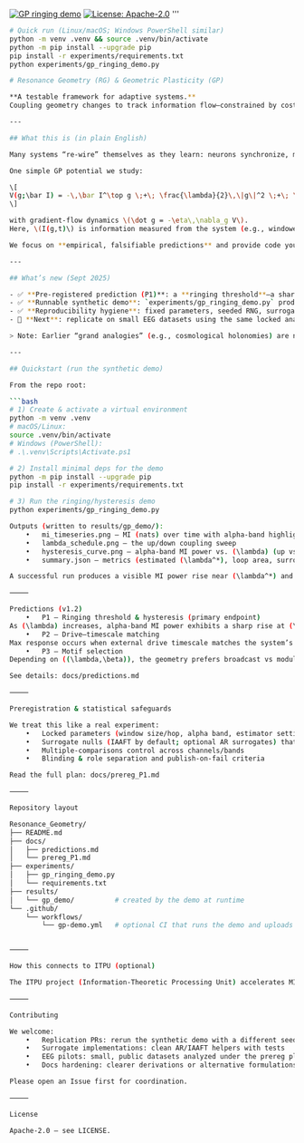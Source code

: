 [![GP ringing demo](https://github.com/justindbilyeu/Resonance_Geometry/actions/workflows/gp-demo.yml/badge.svg)](https://github.com/justindbilyeu/Resonance_Geometry/actions/workflows/gp-demo.yml)
[![License: Apache-2.0](https://img.shields.io/badge/License-Apache--2.0-blue.svg)](LICENSE)
'''
```bash
# Quick run (Linux/macOS; Windows PowerShell similar)
python -m venv .venv && source .venv/bin/activate
python -m pip install --upgrade pip
pip install -r experiments/requirements.txt
python experiments/gp_ringing_demo.py

# Resonance Geometry (RG) & Geometric Plasticity (GP)

**A testable framework for adaptive systems.**  
Coupling geometry changes to track information flow—constrained by costs like energy, sparsity, and latency. We publish falsifiable predictions and ship runnable demos.

---

## What this is (in plain English)

Many systems “re-wire” themselves as they learn: neurons synchronize, modules form, signals pass through preferred pathways. **Geometric Plasticity (GP)** models this by letting a network’s coupling geometry **g** evolve to align with measured information flow **\(\bar I\)** while paying penalties for complexity and delay.

One simple GP potential we study:

\[
V(g;\bar I) = -\,\bar I^\top g \;+\; \frac{\lambda}{2}\,\|g\|^2 \;+\; \frac{\beta}{2}\,g^\top L g \;+\; \frac{A}{2}\,\|\bar I - I(g,t)\|^2
\]

with gradient-flow dynamics \(\dot g = -\eta\,\nabla_g V\).  
Here, \(I(g,t)\) is information measured from the system (e.g., windowed mutual information), \(L\) encourages smooth structure, and \(\lambda,\beta,A\) trade off simplicity, modularity, and fidelity.

We focus on **empirical, falsifiable predictions** and provide code you can run end-to-end.

---

## What’s new (Sept 2025)

- ✅ **Pre-registered prediction (P1)**: a **ringing threshold**—a sharp rise in alpha-band MI power at a specific coupling \(\lambda^\*\), with **hysteresis** under up/down sweeps. See `docs/prereg_P1.md`.
- ✅ **Runnable synthetic demo**: `experiments/gp_ringing_demo.py` produces MI time-series, lambda schedule, a hysteresis curve, plus JSON summary.
- ✅ **Reproducibility hygiene**: fixed parameters, seeded RNG, surrogate nulls, and multiple-comparisons control described in `docs/prereg_P1.md`.
- 🧪 **Next**: replicate on small EEG datasets using the same locked analysis.

> Note: Earlier “grand analogies” (e.g., cosmological holonomies) are now marked **analogy-only** and **non-essential**. The working program is the GP variational model + measurable information dynamics.

---

## Quickstart (run the synthetic demo)

From the repo root:

```bash
# 1) Create & activate a virtual environment
python -m venv .venv
# macOS/Linux:
source .venv/bin/activate
# Windows (PowerShell):
# .\.venv\Scripts\Activate.ps1

# 2) Install minimal deps for the demo
python -m pip install --upgrade pip
pip install -r experiments/requirements.txt

# 3) Run the ringing/hysteresis demo
python experiments/gp_ringing_demo.py

Outputs (written to results/gp_demo/):
	•	mi_timeseries.png — MI (nats) over time with alpha-band highlighting
	•	lambda_schedule.png — the up/down coupling sweep
	•	hysteresis_curve.png — alpha-band MI power vs. (\lambda) (up vs. down)
	•	summary.json — metrics (estimated (\lambda^*), loop area, surrogate p-values)

A successful run produces a visible MI power rise near (\lambda^*) and a nonzero hysteresis loop area; see exact pass/fail in the prereg doc.

⸻

Predictions (v1.2)
	•	P1 — Ringing threshold & hysteresis (primary endpoint)
As (\lambda) increases, alpha-band MI power exhibits a sharp rise at (\lambda^*); decreasing (\lambda) traces a different path (hysteresis loop). Statistical criteria and nulls are pre-registered.
	•	P2 — Drive–timescale matching
Max response occurs when external drive timescale matches the system’s intrinsic timescale predicted by GP dynamics.
	•	P3 — Motif selection
Depending on ((\lambda,\beta)), the geometry prefers broadcast vs modular motifs; detected by MI topology summaries.

See details: docs/predictions.md

⸻

Preregistration & statistical safeguards

We treat this like a real experiment:
	•	Locked parameters (window size/hop, alpha band, estimator settings)
	•	Surrogate nulls (IAAFT by default; optional AR surrogates) that preserve key temporal structure
	•	Multiple-comparisons control across channels/bands
	•	Blinding & role separation and publish-on-fail criteria

Read the full plan: docs/prereg_P1.md

⸻

Repository layout

Resonance_Geometry/
├── README.md
├── docs/
│   ├── predictions.md
│   └── prereg_P1.md
├── experiments/
│   ├── gp_ringing_demo.py
│   └── requirements.txt
├── results/
│   └── gp_demo/          # created by the demo at runtime
└── .github/
    └── workflows/
        └── gp-demo.yml   # optional CI that runs the demo and uploads artifacts


⸻

How this connects to ITPU (optional)

The ITPU project (Information-Theoretic Processing Unit) accelerates MI/CMI/TE measurements. Today we use Python baselines; later, the same analysis can be run on ITPU hardware for real-time experiments. If you’re collaborating on EEG/BCI, this is our planned acceleration path.

⸻

Contributing

We welcome:
	•	Replication PRs: rerun the synthetic demo with a different seed and attach artifacts
	•	Surrogate implementations: clean AR/IAAFT helpers with tests
	•	EEG pilots: small, public datasets analyzed under the prereg plan
	•	Docs hardening: clearer derivations or alternative formulations of the GP potential

Please open an Issue first for coordination.

⸻

License

Apache-2.0 — see LICENSE.

